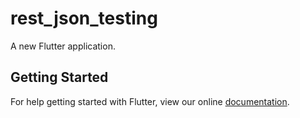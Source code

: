 # rest_json_testing

A new Flutter application.

## Getting Started

For help getting started with Flutter, view our online
[documentation](https://flutter.io/).
